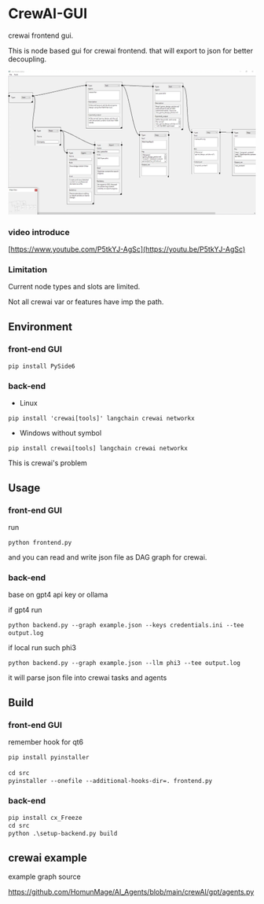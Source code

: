 # CrewAI-GUI
crewai frontend gui.

This is node based gui for crewai frontend. that will export to json for better decoupling.

![](./frontend.webp)

### video introduce
[https://www.youtube.com/P5tkYJ-AgSc](https://youtu.be/P5tkYJ-AgSc)

### Limitation

Current node types and slots are limited.

Not all crewai var or features have imp the path.

## Environment

### front-end GUI
```
pip install PySide6
```

### back-end

* Linux
```
pip install 'crewai[tools]' langchain crewai networkx
```

* Windows
without symbol
```
pip install crewai[tools] langchain crewai networkx
```

This is crewai's problem

## Usage

### front-end GUI

run

```
python frontend.py
```
and you can read and write json file as DAG graph for crewai.

### back-end

base on gpt4 api key or ollama

if gpt4 run

```
python backend.py --graph example.json --keys credentials.ini --tee output.log
```

if local run such phi3

```
python backend.py --graph example.json --llm phi3 --tee output.log
```
it will parse json file into crewai tasks and agents


## Build
### front-end GUI
remember hook for qt6

```
pip install pyinstaller

cd src
pyinstaller --onefile --additional-hooks-dir=. frontend.py
```
### back-end 
```
pip install cx_Freeze
cd src
python .\setup-backend.py build
```




## crewai example

example graph source

https://github.com/HomunMage/AI_Agents/blob/main/crewAI/gpt/agents.py

